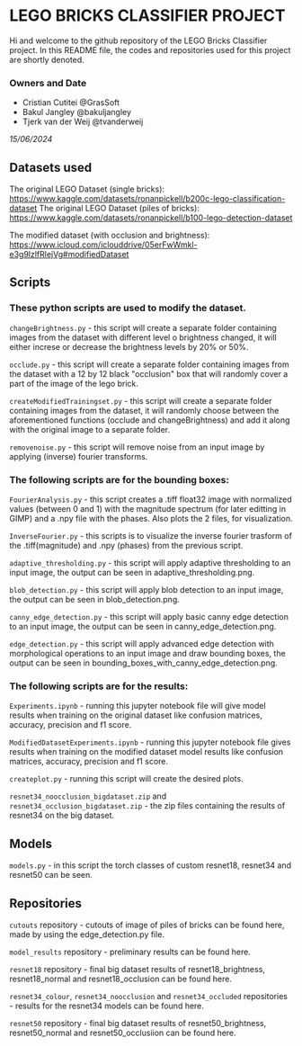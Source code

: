 # LEGO BRICKS CLASSIFIER PROJECT
Hi and welcome to the github repository of the LEGO Bricks Classifier project. 
In this README file, the codes and repositories used for this project are shortly denoted.

### Owners and Date
- Cristian Cutitei @GrasSoft
- Bakul Jangley @bakuljangley
- Tjerk van der Weij @tvanderweij

*15/06/2024*

## Datasets used

The original LEGO Dataset (single bricks): https://www.kaggle.com/datasets/ronanpickell/b200c-lego-classification-dataset
The original LEGO Dataset (piles of bricks): https://www.kaggle.com/datasets/ronanpickell/b100-lego-detection-dataset

The modified dataset (with occlusion and brightness): https://www.icloud.com/iclouddrive/05erFwWmkl-e3g9lzlfRlejVg#modifiedDataset

## Scripts

### These python scripts are used to modify the dataset.

`changeBrightness.py` - this script will create a separate folder containing images from the dataset with different level o brightness changed, it will either increse or decrease the brightness levels by 20% or 50%.

`occlude.py` - this script will create a separate folder containing images from the dataset with a 12 by 12 black "occlusion" box that will randomly cover a part of the image of the lego brick.

`createModifiedTrainingset.py` - this script will create a separate folder containing images from the dataset, it will randomly choose between the aforementioned functions (occlude and changeBrightness) and add it along with the original image to a separate folder.

`removenoise.py` - this script will remove noise from an input image by applying (inverse) fourier transforms.

### The following scripts are for the bounding boxes:

`FourierAnalysis.py` - this script creates a .tiff float32 image with normalized values (between 0 and 1) with the magnitude spectrum (for later editting in GIMP) and a .npy file with the phases. Also plots the 2 files, for visualization.

`InverseFourier.py` - this scripts is to visualize the inverse fourier trasform of the .tiff(magnitude) and .npy (phases) from the previous script.

`adaptive_thresholding.py` - this script will apply adaptive thresholding to an input image, the output can be seen in adaptive_thresholding.png.

`blob_detection.py` - this script will apply blob detection to an input image, the output can be seen in blob_detection.png.

`canny_edge_detection.py` - this script will apply basic canny edge detection to an input image, the output can be seen in canny_edge_detection.png.

`edge_detection.py` - this script will apply advanced edge detection with morphological operations to an input image and draw bounding boxes, the output can be seen in bounding_boxes_with_canny_edge_detection.png.

### The following scripts are for the results:

`Experiments.ipynb` - running this jupyter notebook file will give model results when training on the original dataset like confusion matrices, accuracy, precision and f1 score.

`ModifiedDatasetExperiments.ipynb` - running this jupyter notebook file gives results when training on the modified dataset model results like confusion matrices, accuracy, precision and f1 score.

`createplot.py` - running this script will create the desired plots.

`resnet34_noocclusion_bigdataset.zip` and `resnet34_occlusion_bigdataset.zip` - the zip files containing the results of resnet34 on the big dataset.

## Models
`models.py` - in this script the torch classes of custom resnet18, resnet34 and resnet50 can be seen.

## Repositories

`cutouts` repository - cutouts of image of piles of bricks can be found here, made by using the edge_detection.py file.

`model_results` repository - preliminary results can be found here.

`resnet18` repository - final big dataset results of resnet18_brightness, resnet18_normal and resnet18_occlusion can be found here.

`resnet34_colour`, `resnet34_noocclusion` and `resnet34_occluded` repositories - results for the resnet34 models can be found here.

`resnet50` repository - final big dataset results of resnet50_brightness, resnet50_normal and resnet50_occlusiion can be found here.





